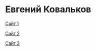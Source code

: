 

# Евгений Ковальков

[Сайт 1](https://eugenykovalkov.github.io/Github/RSE.by/index.html "RSE.by")

[Сайт 2](https://eugenykovalkov.github.io/Github/Gipsolit%20site/scr/index.html "ГИПСОЛИТ на Bootstrap 4 + админка Textolite")

[Сайт 3](https://eugenykovalkov.github.io/MDB%20site/post-page.html "ЦВИ на шаблонах от mdDootstrap4")
